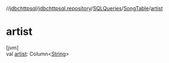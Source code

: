 //[jdbchttpsql](../../../../index.md)/[jdbchttpsql.repository](../../index.md)/[SQLQueries](../index.md)/[SongTable](index.md)/[artist](artist.md)

# artist

[jvm]\
val [artist](artist.md): Column&lt;[String](https://kotlinlang.org/api/latest/jvm/stdlib/kotlin/-string/index.html)&gt;
